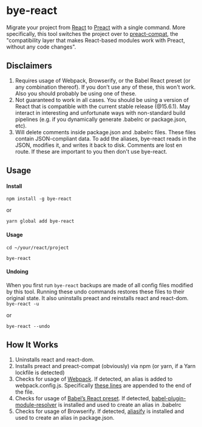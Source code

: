 # bye-react
Migrate your project from [React](https://github.com/facebook/react) to [Preact](https://github.com/developit/preact) with a single command. 
More specifically, this tool switches the project over to [preact-compat](https://github.com/developit/preact-compat), the "compatibility layer that makes React-based modules work with Preact, without any code changes".

## Disclaimers
1.  Requires usage of Webpack, Browserify, or the Babel React preset (or any combination thereof). If you don’t use any of these, this won't work. Also you should probably be using one of these.
2. Not guaranteed to work in all cases. You should be using a version of React that is compatible with the current stable release (@15.6.1). May interact in interesting and unfortunate ways with non-standard build pipelines (e.g. if you dynamically generate .babelrc or package.json, etc).
3. Will delete comments inside package.json and .babelrc files. These files contain JSON-compliant data. To add the aliases, bye-react reads in the JSON, modifies it, and writes it back to disk. Comments are lost en route. If these are important to you then don't use bye-react.

## Usage
#### Install
`npm install -g bye-react` 

or

`yarn global add bye-react`

#### Usage
`cd ~/your/react/project`

`bye-react`

#### Undoing
When you first run `bye-react` backups are made of all config files modified by this tool. Running these undo commands restores these files to their original state. It also uninstalls preact and reinstalls react and react-dom.
`bye-react -u`

or

`bye-react --undo`

## How It Works
1. Uninstalls react and react-dom.
2. Installs preact and preact-compat (obviously) via npm (or yarn, if a Yarn lockfile is detected)
3. Checks for usage of [Webpack](https://github.com/webpack). If detected,  an alias is added to webpack.config.js. Specifically [these lines](lib/mod/webpackAliasLines.js) are appended to the end of the file.
4. Checks for usage of [Babel’s React preset](https://babeljs.io/docs/plugins/preset-react/). If detected, [babel-plugin-module-resolver](https://github.com/tleunen/babel-plugin-module-resolver) is installed and used to create an alias in .babelrc
5. Checks for usage of Browserify. If detected, [aliasify](https://github.com/benbria/aliasify) is installed and used to create an alias in package.json.
